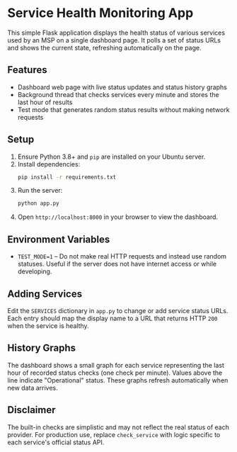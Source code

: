 # Service Health Monitoring App

This simple Flask application displays the health status of various services used by an MSP on a single dashboard page. It polls a set of status URLs and shows the current state, refreshing automatically on the page.

## Features

- Dashboard web page with live status updates and status history graphs
- Background thread that checks services every minute and stores the last hour of results
- Test mode that generates random status results without making network requests

## Setup

1. Ensure Python 3.8+ and `pip` are installed on your Ubuntu server.
2. Install dependencies:
   ```bash
   pip install -r requirements.txt
   ```
3. Run the server:
   ```bash
   python app.py
   ```
4. Open `http://localhost:8000` in your browser to view the dashboard.

## Environment Variables

- `TEST_MODE=1` – Do not make real HTTP requests and instead use random statuses. Useful if the server does not have internet access or while developing.

## Adding Services

Edit the `SERVICES` dictionary in `app.py` to change or add service status URLs. Each entry should map the display name to a URL that returns HTTP `200` when the service is healthy.

## History Graphs

The dashboard shows a small graph for each service representing the last hour of
recorded status checks (one check per minute). Values above the line indicate
"Operational" status. These graphs refresh automatically when new data arrives.

## Disclaimer

The built-in checks are simplistic and may not reflect the real status of each provider. For production use, replace `check_service` with logic specific to each service's official status API.
